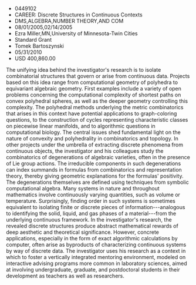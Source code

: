 
* 0449102
* CAREER: Discrete Structures in Continuous Contexts
* DMS,ALGEBRA,NUMBER THEORY,AND COM
* 08/01/2005,02/14/2005
* Ezra Miller,MN,University of Minnesota-Twin Cities
* Standard Grant
* Tomek Bartoszynski
* 05/31/2010
* USD 400,860.00

The unifying idea behind the investigator's research is to isolate combinatorial
structures that govern or arise from continuous data. Projects based on this
idea range from computational geometry of polyhedra to equivariant algebraic
geometry. First examples include a variety of open problems concerning the
computational complexity of shortest paths on convex polyhedral spheres, as well
as the deeper geometry controlling this complexity. The polyhedral methods
underlying the metric combinatorics that arises in this context have potential
applications to graph-coloring questions, to the construction of cycles
representing characteristic classes on piecewise linear manifolds, and to
algorithmic questions in computational biology. The central issues shed
fundamental light on the nature of convexity and polyhedrality in combinatorics
and topology. In other projects under the umbrella of extracting discrete
phenomena from continuous objects, the investigator and his colleagues study the
combinatorics of degenerations of algebraic varieties, often in the presence of
Lie group actions. The irreducible components in such degenerations can index
summands in formulas from combinatorics and representation theory, thereby
giving geometric explanations for the formulas' positivity. The degenerations
themselves are defined using techniques from symbolic computational algebra.
Many systems in nature and throughout mathematics involve continuously varying
quantities, such as volume or temperature. Surprisingly, finding order in such
systems is sometimes equivalent to isolating finite or discrete pieces of
information---analogous to identifying the solid, liquid, and gas phases of a
material---from the underlying continuous framework. In the investigator's
research, the revealed discrete structures produce abstract mathematical rewards
of deep aesthetic and theoretical significance. However, concrete applications,
especially in the form of exact algorithmic calculations by computer, often
arise as byproducts of characterizing continuous systems by way of discrete
data. The investigator uses his research as a context in which to foster a
vertically integrated mentoring environment, modeled on interactive advising
programs more common in laboratory sciences, aimed at involving undergraduate,
graduate, and postdoctoral students in their development as teachers as well as
researchers.


